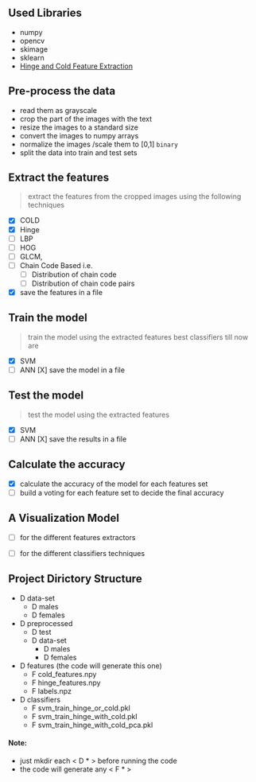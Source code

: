 ## Used Libraries
- numpy
- opencv
- skimage
- sklearn
- [Hinge and Cold Feature Extraction](#https://github.com/Swati707/hinge_and_cold_feature_extraction)

## Pre-process the data
- read them as grayscale
- crop the part of the images with the text
- resize the images to a standard size
- convert the images to numpy arrays
- normalize the images /scale them to [0,1] `binary`
- split the data into train and test sets

## Extract the features
> extract the features from the cropped images using the following techniques
- [X] COLD
- [X] Hinge
- [ ] LBP 
- [ ] HOG 
- [ ] GLCM, 
- [ ] Chain Code Based i.e.
    - [ ] Distribution of chain code
    - [ ] Distribution of chain code pairs
- [X] save the features in a file

## Train the model
> train the model using the extracted features best classifiers till now are 
- [X] SVM 
- [ ] ANN
[X] save the model in a file

## Test the model
> test the model using the extracted features
- [X] SVM 
- [ ] ANN
[X] save the results in a file

## Calculate the accuracy
- [X] calculate the accuracy of the model for each features set
- [ ] build a voting for each feature set to decide the final accuracy

## A Visualization Model 
- [ ] for the different features extractors
- [ ] for the different classifiers techniques


## Project Dirictory Structure
- D data-set 
  - D males  
  - D females
- D preprocessed 
  - D test
  - D data-set
    - D males
    - D females
- D features  (the code will generate this one)
  - F cold_features.npy
  - F hinge_features.npy
  - F labels.npz
- D classifiers
  - F svm_train_hinge_or_cold.pkl
  - F svm_train_hinge_with_cold.pkl
  - F svm_train_hinge_with_cold_pca.pkl

#### Note: 
  - just mkdir each < D * > before running the code
  - the code will generate any < F * >



